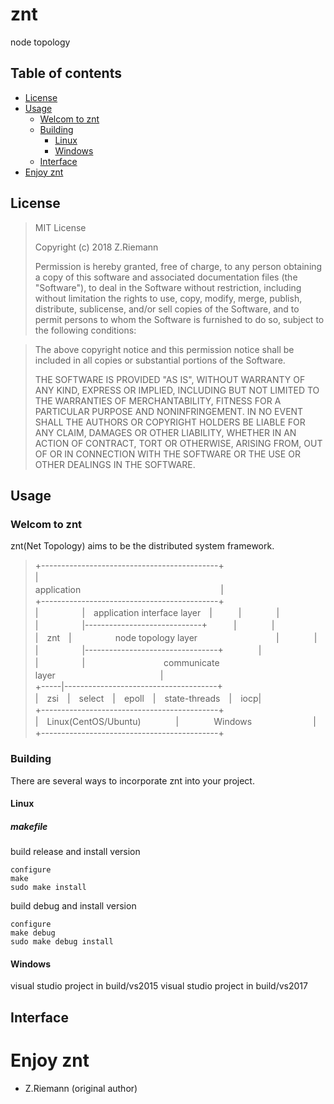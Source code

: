 # znt
node topology 

## Table of contents
* [License](#license)
* [Usage](#usage)
  * [Welcom to znt](#welcome-to-znt)
  * [Building](#building)
    * [Linux](#linux)
    * [Windows](#windows)
  * [Interface](#interface)
* [Enjoy znt](#enjoy-znt)

## License

> MIT License
>
> Copyright (c) 2018 Z.Riemann
>
> Permission is hereby granted, free of charge, to any person obtaining a copy
> of this software and associated documentation files (the "Software"), to deal
> in the Software without restriction, including without limitation the rights
> to use, copy, modify, merge, publish, distribute, sublicense, and/or sell
> copies of the Software, and to permit persons to whom the Software is
> furnished to do so, subject to the following conditions:

> The above copyright notice and this permission notice shall be included in all
> copies or substantial portions of the Software.
>
> THE SOFTWARE IS PROVIDED "AS IS", WITHOUT WARRANTY OF ANY KIND, EXPRESS OR
> IMPLIED, INCLUDING BUT NOT LIMITED TO THE WARRANTIES OF MERCHANTABILITY,
> FITNESS FOR A PARTICULAR PURPOSE AND NONINFRINGEMENT. IN NO EVENT SHALL THE
> AUTHORS OR COPYRIGHT HOLDERS BE LIABLE FOR ANY CLAIM, DAMAGES OR OTHER
> LIABILITY, WHETHER IN AN ACTION OF CONTRACT, TORT OR OTHERWISE, ARISING FROM,
> OUT OF OR IN CONNECTION WITH THE SOFTWARE OR THE USE OR OTHER DEALINGS IN THE
> SOFTWARE.

## Usage

### Welcom to znt

znt(Net Topology) aims to be the distributed system framework.

> +--------------------------------------------+<br/>
> |　　　　　　　　　　　　　　　　　application　　　　　　　　　　　　　　　　|<br/>
> +--------------------------------------------+<br/>
> |　　　　　|　application interface layer　|　　　|　　　　|<br/>
> |　　　　　|-----------------------------+　　　|　　　　|<br/>
> |　znt　|　　　　　node topology layer　　　　　　　　　|　　　　|<br/>
> |　　　　　|---------------------------------+　　　　|<br/>
> |　　　　　|　　　　　　　　　communicate layer　　　　　　　　　　　　|<br/>
> +-----|--------------------------------------+<br/>
> |　zsi　|　select　|　epoll　|　state-threads　|　iocp|<br/>
> +--------------------------------------------+<br/>
> |　Linux(CentOS/Ubuntu)　　　　|　　　　Windows　　　　　　　|<br/>
> +--------------------------------------------+<br/>
 

### Building

There are several ways to incorporate znt into your project.

#### Linux

##### makefile

build release and install version

```
configure
make
sudo make install
```

build debug and install version

```
configure
make debug
sudo make debug install
```


#### Windows

visual studio project in build/vs2015
visual studio project in build/vs2017

## Interface

# Enjoy znt

- Z.Riemann (original author)
